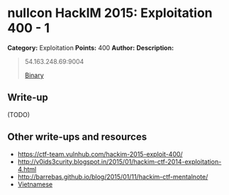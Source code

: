 # nullcon HackIM 2015: Exploitation 400 - 1

**Category:** Exploitation
**Points:** 400
**Author:**
**Description:**

> 54.163.248.69:9004
> 
>	[Binary](MentalNote.tar.gz)

## Write-up

(TODO)

## Other write-ups and resources

* <https://ctf-team.vulnhub.com/hackim-2015-exploit-400/>
* <http://v0ids3curity.blogspot.in/2015/01/hackim-ctf-2014-exploitation-4.html>
* <http://barrebas.github.io/blog/2015/01/11/hackim-ctf-mentalnote/>
* [Vietnamese](https://babyphd.net/2015/01/hackim-2014-re-pwn-mentalnote/)
